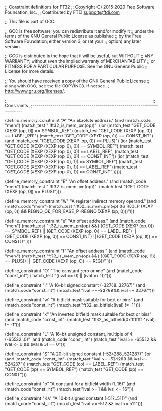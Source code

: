 ;; Constraint definitions for FT32
;; Copyright (C) 2015-2020 Free Software Foundation, Inc.
;; Contributed by FTDI <support@ftdi.com>

;; This file is part of GCC.

;; GCC is free software; you can redistribute it and/or modify it
;; under the terms of the GNU General Public License as published
;; by the Free Software Foundation; either version 3, or (at your
;; option) any later version.

;; GCC is distributed in the hope that it will be useful, but WITHOUT
;; ANY WARRANTY; without even the implied warranty of MERCHANTABILITY
;; or FITNESS FOR A PARTICULAR PURPOSE.  See the GNU General Public
;; License for more details.

;; You should have received a copy of the GNU General Public License
;; along with GCC; see the file COPYING3.  If not see
;; <http://www.gnu.org/licenses/>.

;; -------------------------------------------------------------------------
;; Constraints
;; -------------------------------------------------------------------------

(define_memory_constraint "A"
  "An absolute address."
  (and (match_code "mem")
       (match_test "(!ft32_is_mem_pm(op))")
       (ior (match_test "GET_CODE (XEXP (op, 0)) == SYMBOL_REF")
            (match_test "GET_CODE (XEXP (op, 0)) == LABEL_REF")
            (match_test "GET_CODE (XEXP (op, 0)) == CONST_INT")
            (and (match_test "(GET_CODE (XEXP (op, 0)) == PLUS)")
                 (ior (match_test "GET_CODE (XEXP (XEXP (op, 0), 0)) == SYMBOL_REF")
                      (match_test "GET_CODE (XEXP (XEXP (op, 0), 0)) == LABEL_REF")
                      (match_test "GET_CODE (XEXP (XEXP (op, 0), 0)) == CONST_INT"))
                 (ior (match_test "GET_CODE (XEXP (XEXP (op, 0), 1)) == SYMBOL_REF")
                      (match_test "GET_CODE (XEXP (XEXP (op, 0), 1)) == LABEL_REF")
                      (match_test "GET_CODE (XEXP (XEXP (op, 0), 1)) == CONST_INT"))))))

(define_memory_constraint "B"
  "An offset address."
  (and (match_code "mem")
       (match_test "(!ft32_is_mem_pm(op))")
       (match_test "(GET_CODE (XEXP (op, 0)) == PLUS)")))

(define_memory_constraint "W"
  "A register indirect memory operand."
  (and (match_code "mem")
       (match_test "!ft32_is_mem_pm(op)
        && REG_P (XEXP (op, 0))
		    && REGNO_OK_FOR_BASE_P (REGNO (XEXP (op, 0)))")))

(define_memory_constraint "e"
  "An offset address."
  (and (match_code "mem")
       (match_test "ft32_is_mem_pm(op) && (
          (GET_CODE (XEXP (op, 0)) == SYMBOL_REF) ||
          (GET_CODE (XEXP (op, 0)) == LABEL_REF) ||
          (GET_CODE (XEXP (op, 0)) == CONST_INT) ||
          (GET_CODE (XEXP (op, 0)) == CONST))"
       )))

(define_memory_constraint "f"
  "An offset address."
  (and (match_code "mem")
       (match_test "ft32_is_mem_pm(op) && (
          ((GET_CODE (XEXP (op, 0)) == PLUS)) ||
          (GET_CODE (XEXP (op, 0)) == REG))"
       )))

(define_constraint "O"
  "The constant zero or one"
  (and (match_code "const_int")
       (match_test "((ival == 0) || (ival == 1))")))

(define_constraint "I"
  "A 16-bit signed constant (-32768..32767)"
  (and (match_code "const_int")
       (match_test "ival >= -32768 && ival <= 32767")))

(define_constraint "w"
  "A bitfield mask suitable for bext or bins"
  (and (match_code "const_int")
       (match_test "ft32_as_bitfield(ival) != -1")))

(define_constraint "x"
  "An inverted bitfield mask suitable for bext or bins"
  (and (match_code "const_int")
       (match_test "ft32_as_bitfield(0xffffffff ^ ival) != -1")))

(define_constraint "L"
  "A 16-bit unsigned constant, multiple of 4 (-65532..0)"
  (and (match_code "const_int")
       (match_test "ival >= -65532 && ival <= 0 && (ival & 3) == 0")))

(define_constraint "S"
  "A 20-bit signed constant (-524288..524287)"
  (ior
    (and (match_code "const_int")
         (match_test "ival >= -524288 && ival <= 524287"))
    (match_test "GET_CODE (op) == LABEL_REF")
    (match_test "GET_CODE (op) == SYMBOL_REF")
    (match_test "GET_CODE (op) == CONST")))

(define_constraint "b"
  "A constant for a bitfield width (1..16)"
  (and (match_code "const_int")
       (match_test "ival >= 1 && ival <= 16")))

(define_constraint "KA"
  "A 10-bit signed constant (-512..511)"
  (and (match_code "const_int")
       (match_test "ival >= -512 && ival <= 511")))
